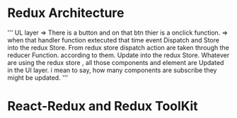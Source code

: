 # Redux Architecture
''' 
UL layer => There is a button and on that btn thier is a onclick function. => when that handler function extecuted that time event Dispatch and Store into the redux Store.
 From redux store dispatch action are taken through the reducer Function. according to them. Update into the redux Store. 
 Whatever are using the redux store , all those components and element are Updated in the UI layer. i mean to say, how many components are subscribe they might be updated.
'''
# React-Redux and Redux ToolKit
